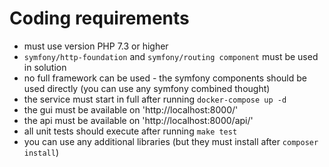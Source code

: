 
Coding requirements
==

* must use version PHP 7.3 or higher
* `symfony/http-foundation` and `symfony/routing component` must be used in solution 
* no full framework can be used - the symfony components should be used directly (you can use any symfony combined thought)
* the service must start in full after running `docker-compose up -d` 
* the gui must be available on 'http://localhost:8000/'
* the api must be available on 'http://localhost:8000/api/'
* all unit tests should execute after running `make test`
* you can use any additional libraries (but they must install after `composer install`)
